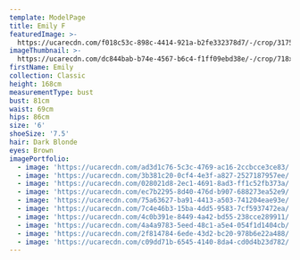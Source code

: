 ```yaml
---
template: ModelPage
title: Emily F
featuredImage: >-
  https://ucarecdn.com/f018c53c-898c-4414-921a-b2fe332378d7/-/crop/3175x1662/0,0/-/preview/
imageThumbnail: >-
  https://ucarecdn.com/dc844bab-b74e-4567-b6c4-f1ff09ebd38e/-/crop/718x963/512,0/-/preview/
firstName: Emily
collection: Classic
height: 168cm
measurementType: bust
bust: 81cm
waist: 69cm
hips: 86cm
size: '6'
shoeSize: '7.5'
hair: Dark Blonde
eyes: Brown
imagePortfolio:
  - image: 'https://ucarecdn.com/ad3d1c76-5c3c-4769-ac16-2ccbcce3ce83/'
  - image: 'https://ucarecdn.com/3b381c20-0cf4-4e3f-a827-2527187957ee/'
  - image: 'https://ucarecdn.com/028021d8-2ec1-4691-8ad3-ff1c52fb373a/'
  - image: 'https://ucarecdn.com/ec7b2295-8d40-476d-b907-688273ea52e9/'
  - image: 'https://ucarecdn.com/75a63627-ba91-4413-a503-741204eae93e/'
  - image: 'https://ucarecdn.com/7c4e46b3-15ba-4dd5-9583-7cf5937472ea/'
  - image: 'https://ucarecdn.com/4c0b391e-8449-4a42-bd55-238cce289911/'
  - image: 'https://ucarecdn.com/4a4a9783-5eed-48c1-a5e4-054f1d1404cb/'
  - image: 'https://ucarecdn.com/2f814784-6ede-43d2-bc20-978b6e22a488/'
  - image: 'https://ucarecdn.com/c09dd71b-6545-4140-8da4-cd0d4b23d782/'
---
```


